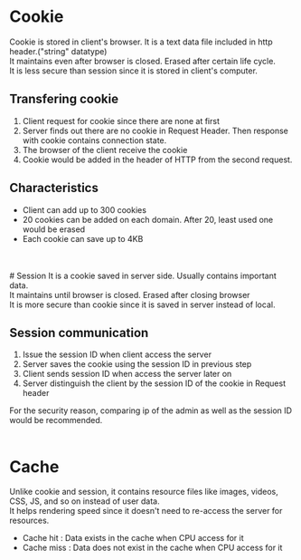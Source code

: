 # Cookie
Cookie is stored in client's browser. It is a text data file included in http header.("string" datatype)<br>
It maintains even after browser is closed. Erased after certain life cycle.<br>
It is less secure than session since it is stored in client's computer.

## Transfering cookie
<ol>
  <li>Client request for cookie since there are none at first</li>
  <li>Server finds out there are no cookie in Request Header. Then response with cookie contains connection state.</li>
  <li>The browser of the client receive the cookie</li>
  <li>Cookie would be added in the header of HTTP from the second request.</li>
</ol>

## Characteristics
<ul>
  <li>Client can add up to 300 cookies</li>
  <li>20 cookies can be added on each domain. After 20, least used one would be erased</li>
  <li>Each cookie can save up to 4KB</li>
</ul>
<br><br>
# Session
It is a cookie saved in server side. Usually contains important data.<br>
It maintains until browser is closed. Erased after closing browser<br>
It is more secure than cookie since it is saved in server instead of local.

## Session communication
<ol>
  <li>Issue the session ID when client access the server</li>
  <li>Server saves the cookie using the session ID in previous step</li>
  <li>Client sends session ID when access the server later on</li>
  <li>Server distinguish the client by the session ID of the cookie in Request header</li>
</ol>

For the security reason, comparing ip of the admin as well as the session ID would be recommended.
<br><br>
# Cache
Unlike cookie and session, it contains resource files like images, videos, CSS, JS, and so on instead of user data.<br>
It helps rendering speed since it doesn't need to re-access the server for resources.
<ul>
  <li>Cache hit : Data exists in the cache when CPU access for it</li>
  <li>Cache miss : Data does not exist in the cache when CPU access for it</li>
</ul>
